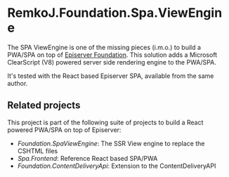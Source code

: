 ﻿# RemkoJ.Foundation.Spa.ViewEngine
The SPA ViewEngine is one of the missing pieces (i.m.o.) to build a PWA/SPA on top of
[Episerver Foundation](https://github.com/episerver/foundation). This solution adds a
Microsoft ClearScript (V8) powered server side rendering engine to the PWA/SPA.

It's tested with the React based Episerver SPA, available from the same author.

## Related projects
This project is part of the following suite of projects to build a React powered PWA/SPA
on top of Episerver:
* *Foundation.SpaViewEngine*: The SSR View engine to replace the CSHTML files
* *Spa.Frontend*: Reference React based SPA/PWA
* *Foundation.ContentDeliveryApi*: Extension to the ContentDeliveryAPI

